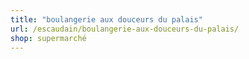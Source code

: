 ```yaml
---
title: "boulangerie aux douceurs du palais"
url: /escaudain/boulangerie-aux-douceurs-du-palais/
shop: supermarché
---
```

